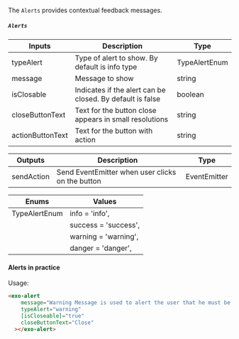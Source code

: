 The `Alerts` provides contextual feedback messages.

##### `Alerts`

| Inputs                      | Description                         | Type                          | 
| --------------------------- | ----------------------------------- | ----------------------------- |
|  typeAlert                  | Type of alert to show. By default is info type| TypeAlertEnum                        | 
|  message                    | Message to show           | string                        |
|  isClosable                       | Indicates if the alert can be closed. By default is false | boolean           |
|  closeButtonText                | Text for the button close appears in small resolutions        | string                        |
|  actionButtonText                | Text for the button with action  | string              |

| Outputs                      | Description                         | Type 
| --------------------------- | ----------------------------------- | ----------------------------- |
| sendAction                  | Send EventEmitter when user clicks on the button | EventEmitter              

| Enums                       | Values                              | 
| --------------------------- | ----------------------------------- | 
|  TypeAlertEnum              | info = 'info',                        |
|                             | success = 'success',                      |
|                             | warning = 'warning',                   |
|                             | danger = 'danger',                 |



#### Alerts in practice

Usage:
```html
<exo-alert
    message="Warning Message is used to alert the user that he must be carefull and that it is important to read it"
    typeAlert="warning"
    [isCloseable]="true"
    closeButtonText="Close"
  ></exo-alert>
```

